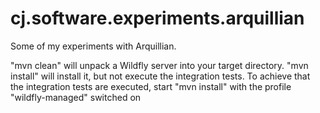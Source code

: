 # cj.software.experiments.arquillian
Some of my experiments with Arquillian.

"mvn clean" will unpack a Wildfly server into your target directory.
"mvn install" will install it, but not execute the integration tests. To achieve that the integration tests are executed, start "mvn install" with the profile "wildfly-managed" switched on
